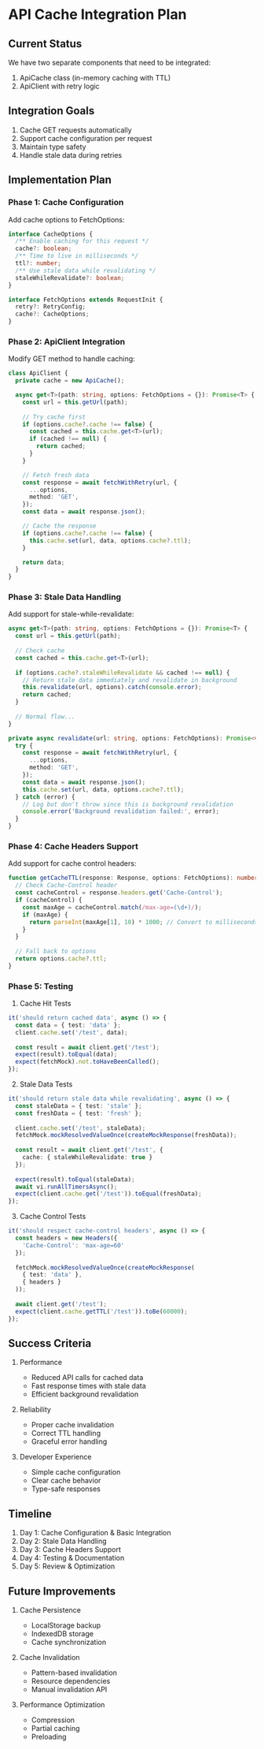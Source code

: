 # API Cache Integration Plan

## Current Status
We have two separate components that need to be integrated:
1. ApiCache class (in-memory caching with TTL)
2. ApiClient with retry logic

## Integration Goals
1. Cache GET requests automatically
2. Support cache configuration per request
3. Maintain type safety
4. Handle stale data during retries

## Implementation Plan

### Phase 1: Cache Configuration

Add cache options to FetchOptions:
```typescript
interface CacheOptions {
  /** Enable caching for this request */
  cache?: boolean;
  /** Time to live in milliseconds */
  ttl?: number;
  /** Use stale data while revalidating */
  staleWhileRevalidate?: boolean;
}

interface FetchOptions extends RequestInit {
  retry?: RetryConfig;
  cache?: CacheOptions;
}
```

### Phase 2: ApiClient Integration

Modify GET method to handle caching:
```typescript
class ApiClient {
  private cache = new ApiCache();

  async get<T>(path: string, options: FetchOptions = {}): Promise<T> {
    const url = this.getUrl(path);
    
    // Try cache first
    if (options.cache?.cache !== false) {
      const cached = this.cache.get<T>(url);
      if (cached !== null) {
        return cached;
      }
    }

    // Fetch fresh data
    const response = await fetchWithRetry(url, {
      ...options,
      method: 'GET',
    });
    const data = await response.json();

    // Cache the response
    if (options.cache?.cache !== false) {
      this.cache.set(url, data, options.cache?.ttl);
    }

    return data;
  }
}
```

### Phase 3: Stale Data Handling

Add support for stale-while-revalidate:
```typescript
async get<T>(path: string, options: FetchOptions = {}): Promise<T> {
  const url = this.getUrl(path);
  
  // Check cache
  const cached = this.cache.get<T>(url);
  
  if (options.cache?.staleWhileRevalidate && cached !== null) {
    // Return stale data immediately and revalidate in background
    this.revalidate(url, options).catch(console.error);
    return cached;
  }
  
  // Normal flow...
}

private async revalidate(url: string, options: FetchOptions): Promise<void> {
  try {
    const response = await fetchWithRetry(url, {
      ...options,
      method: 'GET',
    });
    const data = await response.json();
    this.cache.set(url, data, options.cache?.ttl);
  } catch (error) {
    // Log but don't throw since this is background revalidation
    console.error('Background revalidation failed:', error);
  }
}
```

### Phase 4: Cache Headers Support

Add support for cache control headers:
```typescript
function getCacheTTL(response: Response, options: FetchOptions): number | undefined {
  // Check Cache-Control header
  const cacheControl = response.headers.get('Cache-Control');
  if (cacheControl) {
    const maxAge = cacheControl.match(/max-age=(\d+)/);
    if (maxAge) {
      return parseInt(maxAge[1], 10) * 1000; // Convert to milliseconds
    }
  }
  
  // Fall back to options
  return options.cache?.ttl;
}
```

### Phase 5: Testing

1. Cache Hit Tests
```typescript
it('should return cached data', async () => {
  const data = { test: 'data' };
  client.cache.set('/test', data);
  
  const result = await client.get('/test');
  expect(result).toEqual(data);
  expect(fetchMock).not.toHaveBeenCalled();
});
```

2. Stale Data Tests
```typescript
it('should return stale data while revalidating', async () => {
  const staleData = { test: 'stale' };
  const freshData = { test: 'fresh' };
  
  client.cache.set('/test', staleData);
  fetchMock.mockResolvedValueOnce(createMockResponse(freshData));
  
  const result = await client.get('/test', {
    cache: { staleWhileRevalidate: true }
  });
  
  expect(result).toEqual(staleData);
  await vi.runAllTimersAsync();
  expect(client.cache.get('/test')).toEqual(freshData);
});
```

3. Cache Control Tests
```typescript
it('should respect cache-control headers', async () => {
  const headers = new Headers({
    'Cache-Control': 'max-age=60'
  });
  
  fetchMock.mockResolvedValueOnce(createMockResponse(
    { test: 'data' },
    { headers }
  ));
  
  await client.get('/test');
  expect(client.cache.getTTL('/test')).toBe(60000);
});
```

## Success Criteria

1. Performance
   - Reduced API calls for cached data
   - Fast response times with stale data
   - Efficient background revalidation

2. Reliability
   - Proper cache invalidation
   - Correct TTL handling
   - Graceful error handling

3. Developer Experience
   - Simple cache configuration
   - Clear cache behavior
   - Type-safe responses

## Timeline

1. Day 1: Cache Configuration & Basic Integration
2. Day 2: Stale Data Handling
3. Day 3: Cache Headers Support
4. Day 4: Testing & Documentation
5. Day 5: Review & Optimization

## Future Improvements

1. Cache Persistence
   - LocalStorage backup
   - IndexedDB storage
   - Cache synchronization

2. Cache Invalidation
   - Pattern-based invalidation
   - Resource dependencies
   - Manual invalidation API

3. Performance Optimization
   - Compression
   - Partial caching
   - Preloading
